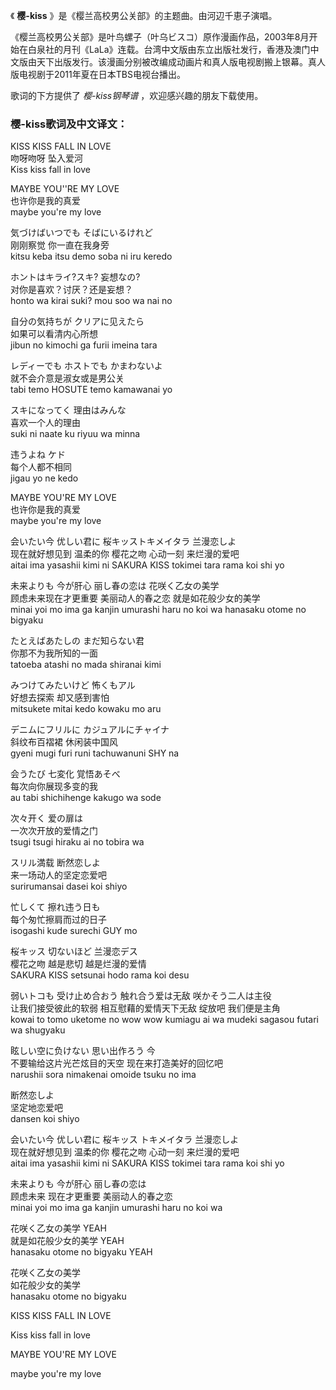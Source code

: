 

《 **樱-kiss** 》是《樱兰高校男公关部》的主题曲。由河辺千恵子演唱。

《樱兰高校男公关部》是叶鸟螺子（叶乌ビスコ）原作漫画作品，2003年8月开始在白泉社的月刊《LaLa》连载。台湾中文版由东立出版社发行，香港及澳门中文版由天下出版发行。该漫画分别被改编成动画片和真人版电视剧搬上银幕。真人版电视剧于2011年夏在日本TBS电视台播出。

歌词的下方提供了 _樱-kiss钢琴谱_ ，欢迎感兴趣的朋友下载使用。

### 樱-kiss歌词及中文译文：

KISS KISS FALL IN LOVE  
吻呀吻呀 坠入爱河  
Kiss kiss fall in love

MAYBE YOU''RE MY LOVE  
也许你是我的真爱  
maybe you're my love

気づけばいつでも そばにいるけれど  
刚刚察觉 你一直在我身旁  
kitsu keba itsu demo soba ni iru keredo

ホントはキライ?スキ? 妄想なの?  
对你是喜欢？讨厌？还是妄想？  
honto wa kirai suki? mou soo wa nai no

自分の気持ちが クリアに见えたら  
如果可以看清内心所想  
jibun no kimochi ga furii imeina tara

レディーでも ホストでも かまわないよ  
就不会介意是淑女或是男公关  
tabi temo HOSUTE temo kamawanai yo

スキになってく 理由はみんな  
喜欢一个人的理由  
suki ni naate ku riyuu wa minna

违うよね ケド  
每个人都不相同  
jigau yo ne kedo

MAYBE YOU'RE MY LOVE  
也许你是我的真爱  
maybe you're my love

会いたい今 优しい君に 桜キッストキメイタラ 兰漫恋しよ  
现在就好想见到 温柔的你 樱花之吻 心动一刻 来烂漫的爱吧  
aitai ima yasashii kimi ni SAKURA KISS tokimei tara rama koi shi yo

未来よりも 今が肝心 丽し春の恋は 花咲く乙女の美学  
顾虑未来现在才更重要 美丽动人的春之恋 就是如花般少女的美学  
minai yoi mo ima ga kanjin umurashi haru no koi wa hanasaku otome no bigyaku

たとえばあたしの まだ知らない君  
你那不为我所知的一面  
tatoeba atashi no mada shiranai kimi

みつけてみたいけど 怖くもアル  
好想去探索 却又感到害怕  
mitsukete mitai kedo kowaku mo aru

デニムにフリルに カジュアルにチャイナ  
斜纹布百褶裙 休闲装中国风  
gyeni mugi furi runi tachuwanuni SHY na

会うたび 七変化 覚悟あそべ  
每次向你展现多变的我  
au tabi shichihenge kakugo wa sode

次々开く 爱の扉は  
一次次开放的爱情之门  
tsugi tsugi hiraku ai no tobira wa

スリル満载 断然恋しよ  
来一场动人的坚定恋爱吧  
surirumansai dasei koi shiyo

忙しくて 擦れ违う日も  
每个匆忙擦肩而过的日子  
isogashi kude surechi GUY mo

桜キッス 切ないほど 兰漫恋デス  
樱花之吻 越是悲切 越是烂漫的爱情  
SAKURA KISS setsunai hodo rama koi desu

弱いトコも 受け止め合おう 触れ合う爱は无敌 咲かそう二人は主役  
让我们接受彼此的软弱 相互慰藉的爱情天下无敌 绽放吧 我们便是主角  
kowai to tomo uketome no wow wow kumiagu ai wa mudeki sagasou futari wa
shugyaku

眩しい空に负けない 思い出作ろう 今  
不要输给这片光芒炫目的天空 现在来打造美好的回忆吧  
narushii sora nimakenai omoide tsuku no ima

断然恋しよ  
坚定地恋爱吧  
dansen koi shiyo

会いたい今 优しい君に 桜キッス トキメイタラ 兰漫恋しよ  
现在就好想见到 温柔的你 樱花之吻 心动一刻 来烂漫的爱吧  
aitai ima yasashii kimi ni SAKURA KISS tokimei tara rama koi shi yo

未来よりも 今が肝心 丽し春の恋は  
顾虑未来 现在才更重要 美丽动人的春之恋  
minai yoi mo ima ga kanjin umurashi haru no koi wa

花咲く乙女の美学 YEAH  
就是如花般少女的美学 YEAH  
hanasaku otome no bigyaku YEAH

花咲く乙女の美学  
如花般少女的美学  
hanasaku otome no bigyaku

KISS KISS FALL IN LOVE

Kiss kiss fall in love

MAYBE YOU'RE MY LOVE

maybe you're my love

